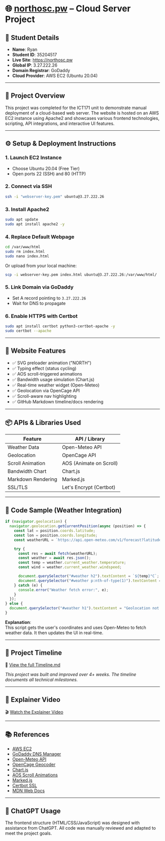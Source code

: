 # 🌐 [northosc.pw](https://northosc.pw) – Cloud Server Project

## 👤 Student Details

- **Name**: Ryan  
- **Student ID**: 35204517  
- **Live Site**: https://northosc.pw  
- **Global IP**: 3.27.222.26  
- **Domain Registrar**: GoDaddy  
- **Cloud Provider**: AWS EC2 (Ubuntu 20.04)

---

## 📌 Project Overview

This project was completed for the ICT171 unit to demonstrate manual deployment of a cloud-based web server. The website is hosted on an AWS EC2 instance using Apache2 and showcases various frontend technologies, scripting, API integrations, and interactive UI features.

---

## ⚙️ Setup & Deployment Instructions

### 1. Launch EC2 Instance

- Choose Ubuntu 20.04 (Free Tier)
- Open ports 22 (SSH) and 80 (HTTP)

### 2. Connect via SSH

```bash
ssh -i "webserver-key.pem" ubuntu@3.27.222.26
```

### 3. Install Apache2

```bash
sudo apt update
sudo apt install apache2 -y
```

### 4. Replace Default Webpage

```bash
cd /var/www/html
sudo rm index.html
sudo nano index.html
```

Or upload from your local machine:

```bash
scp -i webserver-key.pem index.html ubuntu@3.27.222.26:/var/www/html/
```

### 5. Link Domain via GoDaddy

- Set A record pointing to `3.27.222.26`
- Wait for DNS to propagate

### 6. Enable HTTPS with Certbot

```bash
sudo apt install certbot python3-certbot-apache -y
sudo certbot --apache
```

---

## 🌟 Website Features

- ✅ SVG preloader animation ("NORTH")
- ✅ Typing effect (status cycling)
- ✅ AOS scroll-triggered animations
- ✅ Bandwidth usage simulation (Chart.js)
- ✅ Real-time weather widget (Open-Meteo)
- ✅ Geolocation via OpenCage API
- ✅ Scroll-aware nav highlighting
- ✅ GitHub Markdown timeline/docs rendering

---

## 📦 APIs & Libraries Used

| Feature            | API / Library          |
|--------------------|------------------------|
| Weather Data       | Open-Meteo API         |
| Geolocation        | OpenCage API           |
| Scroll Animation   | AOS (Animate on Scroll)|
| Bandwidth Chart    | Chart.js               |
| Markdown Rendering | Marked.js              |
| SSL/TLS            | Let's Encrypt (Certbot)|

---

## 🧾 Code Sample (Weather Integration)

```javascript
if (navigator.geolocation) {
  navigator.geolocation.getCurrentPosition(async (position) => {
    const lat = position.coords.latitude;
    const lon = position.coords.longitude;
    const weatherURL = `https://api.open-meteo.com/v1/forecast?latitude=${lat}&longitude=${lon}&current_weather=true`;

    try {
      const res = await fetch(weatherURL);
      const weather = await res.json();
      const temp = weather.current_weather.temperature;
      const wind = weather.current_weather.windspeed;

      document.querySelector("#weather h2").textContent = `${temp}°C`;
      document.querySelector("#weather p:nth-of-type(1)").textContent = `Wind: ${wind} km/h`;
    } catch (e) {
      console.error("Weather fetch error:", e);
    }
  });
} else {
  document.querySelector("#weather h1").textContent = "Geolocation not supported";
}
```

**Explanation**:  
This script gets the user's coordinates and uses Open-Meteo to fetch weather data. It then updates the UI in real-time.

---

## 📅 Project Timeline

📄 [View the full Timeline.md](https://github.com/NorthAsIf/ict171-cloud-server-project/blob/main/Timeline.md)

_This project was built and improved over 4+ weeks. The timeline documents all technical milestones._

---

## 🎥 Explainer Video

🎬 [Watch the Explainer Video](https://your-video-link-here)

---

## 📚 References

- [AWS EC2](https://aws.amazon.com/ec2/)
- [GoDaddy DNS Manager](https://www.godaddy.com/)
- [Open-Meteo API](https://open-meteo.com/)
- [OpenCage Geocoder](https://opencagedata.com/)
- [Chart.js](https://www.chartjs.org/)
- [AOS Scroll Animations](https://michalsnik.github.io/aos/)
- [Marked.js](https://marked.js.org/)
- [Certbot SSL](https://certbot.eff.org/)
- [MDN Web Docs](https://developer.mozilla.org/)

---

## 🤖 ChatGPT Usage

The frontend structure (HTML/CSS/JavaScript) was designed with assistance from ChatGPT. All code was manually reviewed and adapted to meet the project goals.

